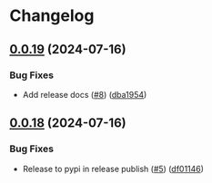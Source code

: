 # Changelog

## [0.0.19](https://github.com/eirsyl/metrics-python/compare/0.0.18...0.0.19) (2024-07-16)


### Bug Fixes

* Add release docs ([#8](https://github.com/eirsyl/metrics-python/issues/8)) ([dba1954](https://github.com/eirsyl/metrics-python/commit/dba19549526e0b8f06f1344b3be7e463e1dd22f2))

## [0.0.18](https://github.com/eirsyl/metrics-python/compare/v0.0.17...0.0.18) (2024-07-16)


### Bug Fixes

* Release to pypi in release publish ([#5](https://github.com/eirsyl/metrics-python/issues/5)) ([df01146](https://github.com/eirsyl/metrics-python/commit/df01146efb110c55563eef228c00dc4089607d13))
